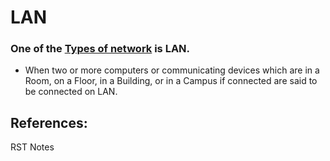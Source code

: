 # LAN

### One of the [Types of network](types-of-network.md) is LAN.

* When two or more computers or communicating devices which are in a Room, on a Floor, in a Building, or in a Campus if connected are said to be connected on LAN.

## References:

RST Notes

